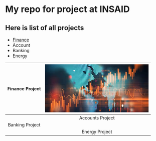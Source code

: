 # My repo for project at INSAID

##   Here is list of all projects

- [Finance](http://https://github.com/ArtiBala14/Python-Practice/tree/main/finance-project "Finance")
- Account
- Banking
- Energy

| Finance Project  |[![fin](https://raw.githubusercontent.com/ArtiBala14/Python-Practice/main/images/Finance.jpg "fin")](http://https://raw.githubusercontent.com/ArtiBala14/Python-Practice/main/images/Finance.jpg "fin")   |
| :------------: | :------------: |
|   | Accounts Project  |[![Account](https://raw.githubusercontent.com/ArtiBala14/Python-Practice/main/images/Accounting.jpg "Account")](http://https://raw.githubusercontent.com/ArtiBala14/Python-Practice/main/images/Accounting.jpg "Account")
| Banking Project  |   |
|   |  Energy Project |[![Fin][![Energy Accounting](https://raw.githubusercontent.com/ArtiBala14/Python-Practice/main/images/energy%20accounting.jpg "Energy Accounting")](http://https://raw.githubusercontent.com/ArtiBala14/Python-Practice/main/images/energy%20accounting.jpg "Energy Accounting")
